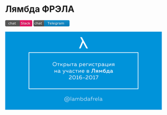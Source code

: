 # Лямбда ФРЭЛА
[![Slack](slack.png)](https://lambdainvite.herokuapp.com/) [![Telegram](telegram.png)](https://telegram.me/joinchat/BdvwrQPtvpdLNKZMaa30dA)

[![Регистрация](registration.png)](https://goo.gl/forms/hhfBTK4ki2mwhho43)